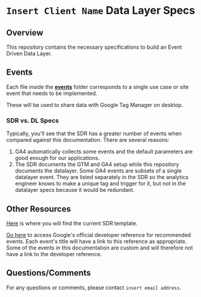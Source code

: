 # `Insert Client Name` Data Layer Specs

## Overview
This repository contains the necessary specifications to build an Event Driven Data Layer.

## Events
Each file inside the **[events](events)** folder corresponds to a single use case or site event that needs to be implemented.

These will be used to share data with Google Tag Manager on desktop.

### SDR vs. DL Specs
Typically, you'll see that the SDR has a greater number of events when compared against this documentation. There are several reasons:
  1. GA4 automatically collects some events and the default parameters are good enough for our applications.
  2. The SDR documents the GTM and GA4 setup while this repository documents the datalayer. Some GA4 events are subsets of a single datalayer event. They are listed separately in the SDR so the analytics engineer knows to make a unique tag and trigger for it, but not in the datalayer specs because it would be redundant.

## Other Resources
[Here](https://docs.google.com/spreadsheets/d/1xvkQ5qzOF62714icB86zZJFLkiKPrpj_mI0FLI4_syg/edit#gid=0) is where you will find the current SDR template.

[Go here](https://developers.google.com/analytics/devguides/collection/ga4/reference/events?client_type=gtm) to access Google's official developer reference for recommended events. Each event's title will have a link to this reference as appropriate. Some of the events in this documentation are custom and will therefore not have a link to the developer reference.

## Questions/Comments
For any questions or comments, please contact `insert email address`.
